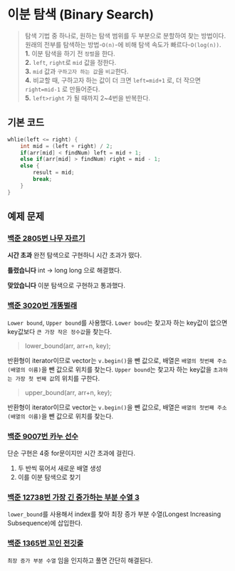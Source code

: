 # 이분 탐색 (Binary Search)
> 탐색 기법 중 하나로, 원하는 탐색 범위를 두 부분으로 분할하여 찾는 방법이다.  
원래의 전부를 탐색하는 방법-`O(n)`-에 비해 탐색 속도가 빠르다-`O(log(n))`.  
**1.** 이분 탐색을 하기 전 `정렬`을 한다.  
**2.** `left`, `right`로 `mid` 값을 정한다.  
**3.** `mid` 값과 `구하고자 하는 값`을 `비교`한다.  
**4.** 비교할 때, 구하고자 하는 값이 더 크면 `left=mid+1` 로, 더 작으면 `right=mid-1` 로 만들어준다.  
**5.** `left>right` 가 될 때까지 2~4번을 반복한다.  

## 기본 코드
``` c++
whlie(left <= right) {
    int mid = (left + right) / 2;
    if(arr[mid] < findNum) left = mid + 1;
    else if(arr[mid] > findNum) right = mid - 1;
    else {
        result = mid;
        break;
    }
}
```

## 예제 문제

### [백준 2805번 나무 자르기](https://github.com/juny9610/algorithmStudy/blob/master/Rare6_이분탐색/juny/2805_나무자르기.cpp)
**시간 초과**
완전 탐색으로 구현하니 시간 초과가 떴다.

**틀렸습니다**
int -> long long 으로 해결했다.

**맞았습니다**
이분 탐색으로 구현하고 통과했다.

### [백준 3020번 개똥벌래](https://github.com/juny9610/algorithmStudy/blob/master/Rare6_이분탐색/juny/3020_개똥벌래.cpp)
`Lower bound`, `Upper bound`를 사용했다.
`Lower boud`는 찾고자 하는 key값이 없으면 key값보다 `큰 가장 작은 정수값`을 찾는다.
> lower_bound(arr, arr+n, key);  

반환형이 iterator이므로 vector는 `v.begin()`을 뺀 값으로, 배열은 `배열의 첫번째 주소(배열의 이름)`을 뺀 값으로 위치를 찾는다.
`Upper bound`는 찾고자 하는 key값을 `초과하는 가장 첫 번째 값`의 위치를 구한다.
> upper_bound(arr, arr+n, key);  

반환형이 iterator이므로 vector는 `v.begin()`을 뺀 값으로, 배열은 `배열의 첫번째 주소(배열의 이름)`을 뺀 값으로 위치를 찾는다.

### [백준 9007번 카누 선수](https://github.com/juny9610/algorithmStudy/blob/master/Rare6_이분탐색/juny/9007_카누선수.cpp)
단순 구현은 4중 for문이지만 시간 초과에 걸린다.
1. 두 반씩 묶어서 새로운 배열 생성
2. 이를 이분 탐색으로 찾기

### [백준 12738번 가장 긴 증가하는 부분 수열 3](https://github.com/juny9610/algorithmStudy/blob/master/Rare6_이분탐색/juny/12738_가장긴증가하는부분수열3.cpp)
`lower_bound`를 사용해서 index를 찾아 최장 증가 부분 수열(Longest Increasing Subsequence)에 삽입한다.

### [백준 1365번 꼬인 전깃줄](https://github.com/juny9610/algorithmStudy/blob/master/Rare6_이분탐색/juny/1365_꼬인전깃줄.cpp)
`최장 증가 부분 수열` 임을 인지하고 풀면 간단히 해결된다.
